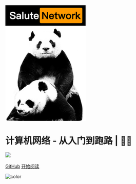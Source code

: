 <img src="https://raw.githubusercontent.com/goudemaoningsir/Salute_Network/main/img/1.jpg" width = "250" alt="Salute_Network" align=center />

<h1><B>计算机网络 - 从入门到跑路 | 🚴‍♂️ </B></h1>

<img src="https://img.shields.io/github/repo-size/goudemaoningsir/Salute_Network.svg?label=Repo%20size&style=flat-square" height="20">
<img src="https://img.shields.io/badge/License-Apache%202.0-purple" data-origin="https://img.shields.io/badge/License-Apache%202.0-blue" alt="">


[GitHub](https://github.com/goudemaoningsir/Salute_Network)
[开始阅读](/README.md)


<!-- 背景色 -->
![color](#fff)



